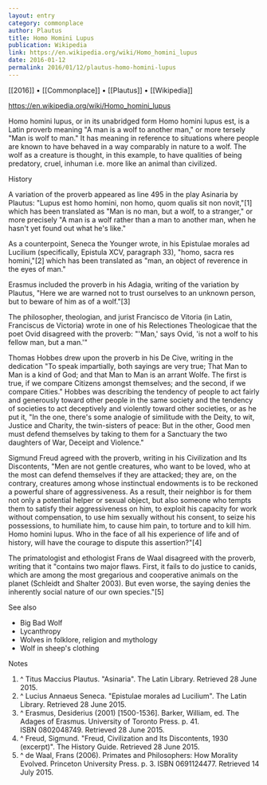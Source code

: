 ```yaml
---
layout: entry
category: commonplace
author: Plautus
title: Homo Homini Lupus
publication: Wikipedia
link: https://en.wikipedia.org/wiki/Homo_homini_lupus
date: 2016-01-12
permalink: 2016/01/12/plautus-homo-homini-lupus
---
```


[[2016]] • [[Commonplace]] • [[Plautus]] • [[Wikipedia]]

https://en.wikipedia.org/wiki/Homo_homini_lupus

Homo homini lupus, or in its unabridged form Homo homini lupus est, is a Latin proverb meaning "A man is a wolf to another man," or more tersely "Man is wolf to man." It has meaning in reference to situations where people are known to have behaved in a way comparably in nature to a wolf. The wolf as a creature is thought, in this example, to have qualities of being predatory, cruel, inhuman i.e. more like an animal than civilized.


History

A variation of the proverb appeared as line 495 in the play Asinaria by Plautus: "Lupus est homo homini, non homo, quom qualis sit non novit,"[1] which has been translated as "Man is no man, but a wolf, to a stranger," or more precisely "A man is a wolf rather than a man to another man, when he hasn't yet found out what he's like."

As a counterpoint, Seneca the Younger wrote, in his Epistulae morales ad Lucilium (specifically, Epistula XCV, paragraph 33), "homo, sacra res homini,"[2] which has been translated as "man, an object of reverence in the eyes of man."

Erasmus included the proverb in his Adagia, writing of the variation by Plautus, "Here we are warned not to trust ourselves to an unknown person, but to beware of him as of a wolf."[3]

The philosopher, theologian, and jurist Francisco de Vitoria (in Latin, Franciscus de Victoria) wrote in one of his Relectiones Theologicae that the poet Ovid disagreed with the proverb: "'Man,' says Ovid, 'is not a wolf to his fellow man, but a man.'"

Thomas Hobbes drew upon the proverb in his De Cive, writing in the dedication "To speak impartially, both sayings are very true; That Man to Man is a kind of God; and that Man to Man is an arrant Wolfe. The first is true, if we compare Citizens amongst themselves; and the second, if we compare Cities." Hobbes was describing the tendency of people to act fairly and generously toward other people in the same society and the tendency of societies to act deceptively and violently toward other societies, or as he put it, "In the one, there's some analogie of similitude with the Deity, to wit, Justice and Charity, the twin-sisters of peace: But in the other, Good men must defend themselves by taking to them for a Sanctuary the two daughters of War, Deceipt and Violence."

Sigmund Freud agreed with the proverb, writing in his Civilization and Its Discontents, "Men are not gentle creatures, who want to be loved, who at the most can defend themselves if they are attacked; they are, on the contrary, creatures among whose instinctual endowments is to be reckoned a powerful share of aggressiveness. As a result, their neighbor is for them not only a potential helper or sexual object, but also someone who tempts them to satisfy their aggressiveness on him, to exploit his capacity for work without compensation, to use him sexually without his consent, to seize his possessions, to humiliate him, to cause him pain, to torture and to kill him. Homo homini lupus. Who in the face of all his experience of life and of history, will have the courage to dispute this assertion?"[4]

The primatologist and ethologist Frans de Waal disagreed with the proverb, writing that it "contains two major flaws. First, it fails to do justice to canids, which are among the most gregarious and cooperative animals on the planet (Schleidt and Shalter 2003). But even worse, the saying denies the inherently social nature of our own species."[5]

See also
* Big Bad Wolf
* Lycanthropy
* Wolves in folklore, religion and mythology
* Wolf in sheep's clothing

Notes 
1. ^ Titus Maccius Plautus. "Asinaria". The Latin Library. Retrieved 28 June 2015.
2. ^ Lucius Annaeus Seneca. "Epistulae morales ad Lucilium". The Latin Library. Retrieved 28 June 2015.
3. ^ Erasmus, Desiderius (2001) [1500-1536]. Barker, William, ed. The Adages of Erasmus. University of Toronto Press. p. 41. ISBN 0802048749. Retrieved 28 June 2015.
4. ^ Freud, Sigmund. "Freud, Civilization and Its Discontents, 1930 (excerpt)". The History Guide. Retrieved 28 June 2015.
5. ^ de Waal, Frans (2006). Primates and Philosophers: How Morality Evolved. Princeton University Press. p. 3. ISBN 0691124477. Retrieved 14 July 2015.